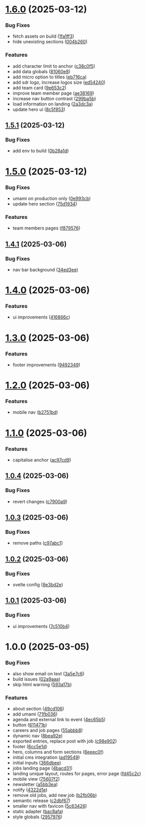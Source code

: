 # [1.6.0](https://github.com/Imago-SDRUK/Imago-SDRUK.github.io/compare/v1.5.1...v1.6.0) (2025-03-12)


### Bug Fixes

* fetch assets on build ([1fa1ff3](https://github.com/Imago-SDRUK/Imago-SDRUK.github.io/commit/1fa1ff3dd4ab6cde060a12ee3686da8436e88dd1))
* hide unexisting sections ([004b260](https://github.com/Imago-SDRUK/Imago-SDRUK.github.io/commit/004b26042dea2ceccfb6e2a2b00d8f778c818ac7))


### Features

* add character limit to anchor ([c38c0f5](https://github.com/Imago-SDRUK/Imago-SDRUK.github.io/commit/c38c0f5fcf4f5e7c17794f9a5b35baf9b6a7f2ae))
* add data globals ([81060e8](https://github.com/Imago-SDRUK/Imago-SDRUK.github.io/commit/81060e8caef7afd62a78c684869f406325407267))
* add micro option to titles ([eb716ca](https://github.com/Imago-SDRUK/Imago-SDRUK.github.io/commit/eb716ca0c9d565da7c6dec4ee0862575b19d0768))
* add sdr logo, increase logos size ([ed54240](https://github.com/Imago-SDRUK/Imago-SDRUK.github.io/commit/ed54240ff1ab3a3e312df3c05b4062e886bac26c))
* add team card ([9e653c2](https://github.com/Imago-SDRUK/Imago-SDRUK.github.io/commit/9e653c2d5ccac2ba8251dbe831b5157ea04177c0))
* improve team member page ([ae38169](https://github.com/Imago-SDRUK/Imago-SDRUK.github.io/commit/ae38169b9991f68e82d7b00c8d9a709a2070e4c5))
* increase nav button contrast ([299ba5b](https://github.com/Imago-SDRUK/Imago-SDRUK.github.io/commit/299ba5bde11c6dd4a186174687bb2103477f3e3f))
* load information on landing ([2a3dc3a](https://github.com/Imago-SDRUK/Imago-SDRUK.github.io/commit/2a3dc3a62d46397f5171140db9a21ca872f06e82))
* update hero ui ([8c5f853](https://github.com/Imago-SDRUK/Imago-SDRUK.github.io/commit/8c5f8538413b66b699b786b91412e48b8d85f41e))

## [1.5.1](https://github.com/Imago-SDRUK/Imago-SDRUK.github.io/compare/v1.5.0...v1.5.1) (2025-03-12)


### Bug Fixes

* add env to build ([0b28a1d](https://github.com/Imago-SDRUK/Imago-SDRUK.github.io/commit/0b28a1dcf5e1fa477334dca375eae5efed978823))

# [1.5.0](https://github.com/Imago-SDRUK/Imago-SDRUK.github.io/compare/v1.4.1...v1.5.0) (2025-03-12)


### Bug Fixes

* umami on production only ([0e993cb](https://github.com/Imago-SDRUK/Imago-SDRUK.github.io/commit/0e993cb37da2884b1d29a1a01a3a3a4f8b8da932))
* update hero section ([75d1934](https://github.com/Imago-SDRUK/Imago-SDRUK.github.io/commit/75d1934b5b3b1e1855882b17cfea46b8652893a9))


### Features

* team members pages ([f879576](https://github.com/Imago-SDRUK/Imago-SDRUK.github.io/commit/f879576d85c45ca9b2f40d043d97dae05793b4aa))

## [1.4.1](https://github.com/Imago-SDRUK/Imago-SDRUK.github.io/compare/v1.4.0...v1.4.1) (2025-03-06)


### Bug Fixes

* nav bar background ([34ed3ee](https://github.com/Imago-SDRUK/Imago-SDRUK.github.io/commit/34ed3eee83e80a3c4db4e22fe647aaec70982cfd))

# [1.4.0](https://github.com/Imago-SDRUK/Imago-SDRUK.github.io/compare/v1.3.0...v1.4.0) (2025-03-06)


### Features

* ui improvements ([416866c](https://github.com/Imago-SDRUK/Imago-SDRUK.github.io/commit/416866cde91e2e86d927aa0929bb0f1a0a7ed2b1))

# [1.3.0](https://github.com/Imago-SDRUK/Imago-SDRUK.github.io/compare/v1.2.0...v1.3.0) (2025-03-06)


### Features

* footer improvements ([9492349](https://github.com/Imago-SDRUK/Imago-SDRUK.github.io/commit/94923491baa2695c32b63b4a5a852c35cfe8bc0a))

# [1.2.0](https://github.com/Imago-SDRUK/Imago-SDRUK.github.io/compare/v1.1.0...v1.2.0) (2025-03-06)


### Features

* mobile nav ([b2751bd](https://github.com/Imago-SDRUK/Imago-SDRUK.github.io/commit/b2751bdeb99703028e7f9251ac3aa60ea173666e))

# [1.1.0](https://github.com/Imago-SDRUK/Imago-SDRUK.github.io/compare/v1.0.4...v1.1.0) (2025-03-06)


### Features

* capitalise anchor ([ac97cd9](https://github.com/Imago-SDRUK/Imago-SDRUK.github.io/commit/ac97cd96da1f48a0f1ec645b36b16e5886aff573))

## [1.0.4](https://github.com/Imago-SDRUK/Imago-SDRUK.github.io/compare/v1.0.3...v1.0.4) (2025-03-06)


### Bug Fixes

* revert changes ([c7900a9](https://github.com/Imago-SDRUK/Imago-SDRUK.github.io/commit/c7900a9c725f09338060fb0bad56ae427f58fd1a))

## [1.0.3](https://github.com/Imago-SDRUK/Imago-SDRUK.github.io/compare/v1.0.2...v1.0.3) (2025-03-06)


### Bug Fixes

* remove paths ([c97abc1](https://github.com/Imago-SDRUK/Imago-SDRUK.github.io/commit/c97abc160202d63c9028e778c92737b8cf7f84d2))

## [1.0.2](https://github.com/Imago-SDRUK/Imago-SDRUK.github.io/compare/v1.0.1...v1.0.2) (2025-03-06)


### Bug Fixes

* svelte config ([8e3bd2e](https://github.com/Imago-SDRUK/Imago-SDRUK.github.io/commit/8e3bd2edde1c594b35d54c1aa15ea942b1fa0d16))

## [1.0.1](https://github.com/Imago-SDRUK/Imago-SDRUK.github.io/compare/v1.0.0...v1.0.1) (2025-03-06)


### Bug Fixes

* ui improvements ([7c510b4](https://github.com/Imago-SDRUK/Imago-SDRUK.github.io/commit/7c510b4b2a1fa6b50548df26c4bfd9c68b580711))

# 1.0.0 (2025-03-05)


### Bug Fixes

* also show email on text ([3a5e7c6](https://github.com/Imago-SDRUK/Imago-SDRUK.github.io/commit/3a5e7c6948e7fc4dd58c64a8aee42d71cc1963e1))
* build issues ([02a9aaa](https://github.com/Imago-SDRUK/Imago-SDRUK.github.io/commit/02a9aaac8e1eae0f2fe9e639ef1f02c8d9a1b834))
* skip html warning ([593a17b](https://github.com/Imago-SDRUK/Imago-SDRUK.github.io/commit/593a17bb6c0b050f923e79cd71dc87409790f7e7))


### Features

* about section ([49cd106](https://github.com/Imago-SDRUK/Imago-SDRUK.github.io/commit/49cd106480fdd2a1d3f636e20310b2dc66ce457f))
* add umami ([71fb036](https://github.com/Imago-SDRUK/Imago-SDRUK.github.io/commit/71fb036c1ca7fc7357c62f5d7bfc5fec33f2c224))
* agenda and external link to event ([4ec65b5](https://github.com/Imago-SDRUK/Imago-SDRUK.github.io/commit/4ec65b507088680e8ba1d4d0c1fb9e3466614eab))
* button ([611471b](https://github.com/Imago-SDRUK/Imago-SDRUK.github.io/commit/611471b750338a293737f4d20772611ebace7c9f))
* careers and job pages ([55abbb8](https://github.com/Imago-SDRUK/Imago-SDRUK.github.io/commit/55abbb8dff3fedaa32d72902c73ca76408d388d6))
* dynamic nav ([8bea92e](https://github.com/Imago-SDRUK/Imago-SDRUK.github.io/commit/8bea92efcd555bd47c061bfbf6c00dc1c13725a5))
* exported entries, replace post with job ([c98e902](https://github.com/Imago-SDRUK/Imago-SDRUK.github.io/commit/c98e90284f63f7cf28d3d843e0c1ee8f0712051a))
* footer ([6cc5e1d](https://github.com/Imago-SDRUK/Imago-SDRUK.github.io/commit/6cc5e1d6b20d3c401a8f4920feafab8f355b0a13))
* hero, columns and form sections ([6eeec0f](https://github.com/Imago-SDRUK/Imago-SDRUK.github.io/commit/6eeec0f5ff591b2407f8507ddd75182668de96aa))
* initial cms integration ([ad19549](https://github.com/Imago-SDRUK/Imago-SDRUK.github.io/commit/ad1954946585c9b30f032c3a6429a81311fddad5))
* initial inputs ([366dbee](https://github.com/Imago-SDRUK/Imago-SDRUK.github.io/commit/366dbee0402f47c8787f91096670d270898d625b))
* jobs landing page ([4bacd31](https://github.com/Imago-SDRUK/Imago-SDRUK.github.io/commit/4bacd31212254b68a2f1ad295a2ce549eebe116d))
* landing unique layout, routes for pages, error page ([fd45c2c](https://github.com/Imago-SDRUK/Imago-SDRUK.github.io/commit/fd45c2cbaad79cf2f6bec9c1711e0dc27ff643c5))
* mobile view ([75607f2](https://github.com/Imago-SDRUK/Imago-SDRUK.github.io/commit/75607f2a3775380c02cdc3733a0412d5569223b6))
* newsletter ([a5bb3ea](https://github.com/Imago-SDRUK/Imago-SDRUK.github.io/commit/a5bb3ea5f03163c996386759bfb43769feb996c0))
* notify ([4322d1e](https://github.com/Imago-SDRUK/Imago-SDRUK.github.io/commit/4322d1e42dfebe450644354fc72659cc4cbcd356))
* remove old jobs, add new job ([b2fb06b](https://github.com/Imago-SDRUK/Imago-SDRUK.github.io/commit/b2fb06bacc4a1bf876f0d46e6cb93e74b659714c))
* semantic release ([c2dbf67](https://github.com/Imago-SDRUK/Imago-SDRUK.github.io/commit/c2dbf678733980f0afb9ddede907e1836edbac71))
* smaller nav with favicon ([5c63426](https://github.com/Imago-SDRUK/Imago-SDRUK.github.io/commit/5c634266ce3ece353becca144b307d2503e5d521))
* static adapter ([bac8afa](https://github.com/Imago-SDRUK/Imago-SDRUK.github.io/commit/bac8afa485b18b1b11c170aba5886f623fa8d3ba))
* style globals ([2957976](https://github.com/Imago-SDRUK/Imago-SDRUK.github.io/commit/295797672be755373dc490c699df49abcb263843))
